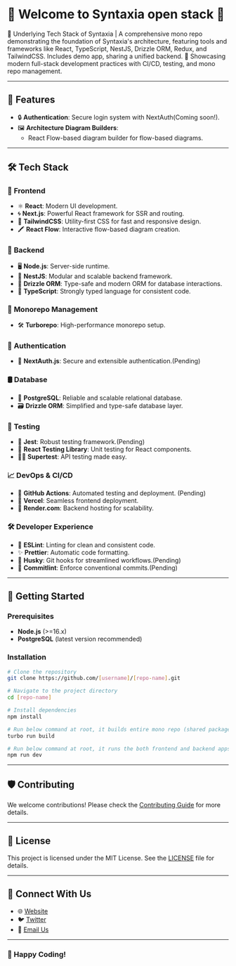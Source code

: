 # 🎉 **Welcome to Syntaxia open stack** 🎉

🔧 Underlying Tech Stack of Syntaxia | A comprehensive mono repo demonstrating the foundation of Syntaxia's architecture, featuring tools and frameworks like React, TypeScript, NestJS, Drizzle ORM, Redux, and TailwindCSS. Includes demo app, sharing a unified backend. 🚀 Showcasing modern full-stack development practices with CI/CD, testing, and mono repo management.

---

## 🌟 **Features**

- 🔒 **Authentication**: Secure login system with NextAuth(Coming soon!).
- 🖼️ **Architecture Diagram Builders**:
   - React Flow-based diagram builder for flow-based diagrams.

---

## 🛠️ **Tech Stack**

### 🎨 **Frontend**

- ⚛️ **React**: Modern UI development.
- 🌀 **Next.js**: Powerful React framework for SSR and routing.
- 🌟 **TailwindCSS**: Utility-first CSS for fast and responsive design.
- 🖍️ **React Flow**: Interactive flow-based diagram creation.

### 🔧 **Backend**

- 🖥️ **Node.js**: Server-side runtime.
- 🍹 **NestJS**: Modular and scalable backend framework.
- 💾 **Drizzle ORM**: Type-safe and modern ORM for database interactions.
- 📜 **TypeScript**: Strongly typed language for consistent code.

### 📂 **Monorepo Management**

- 🛠️ **Turborepo**: High-performance monorepo setup.

### 🔐 **Authentication**

- 🔑 **NextAuth.js**: Secure and extensible authentication.(Pending)

### 🛢️ **Database**

- 🐘 **PostgreSQL**: Reliable and scalable relational database.
- 🗃️ **Drizzle ORM**: Simplified and type-safe database layer.

### 🧪 **Testing**

- 🧪 **Jest**: Robust testing framework.(Pending)
- 🧩 **React Testing Library**: Unit testing for React components.
- 🕵️‍♂️ **Supertest**: API testing made easy.

### 📈 **DevOps & CI/CD**

- 🤖 **GitHub Actions**: Automated testing and deployment. (Pending)
- 🚀 **Vercel**: Seamless frontend deployment.
- 📡 **Render.com**: Backend hosting for scalability.

### 🛠️ **Developer Experience**

- 💅 **ESLint**: Linting for clean and consistent code.
- ✨ **Prettier**: Automatic code formatting.
- 🐾 **Husky**: Git hooks for streamlined workflows.(Pending)
- 🚦 **Commitlint**: Enforce conventional commits.(Pending)

---

## 🚀 **Getting Started**

### Prerequisites

- **Node.js** (>=16.x)
- **PostgreSQL** (latest version recommended)

### Installation

```bash
# Clone the repository
git clone https://github.com/[username]/[repo-name].git

# Navigate to the project directory
cd [repo-name]

# Install dependencies
npm install

# Run below command at root, it builds entire mono repo (shared packages, FE & BE)
turbo run build

# Run below command at root, it runs the both frontend and backend apps together
npm run dev
```

---

## 🛡️ **Contributing**

We welcome contributions! Please check the [Contributing Guide](CONTRIBUTING.md) for more details.

---

## 📜 **License**

This project is licensed under the MIT License. See the [LICENSE](LICENSE) file for details.

---

## 🤝 **Connect With Us**

- 🌐 [Website](https://yourappwebsite.com)
- 🐦 [Twitter](https://twitter.com/yourapp)
- 📧 [Email Us](mailto:contact@yourapp.com)

---

### **🚀 Happy Coding!**
